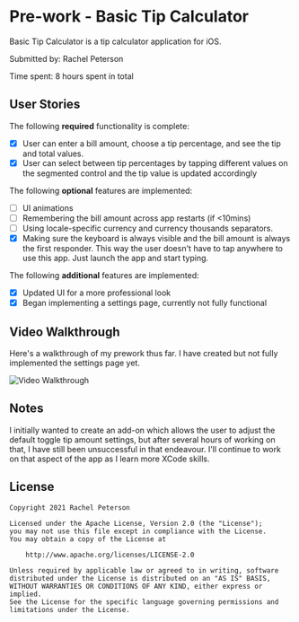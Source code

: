 # Pre-work - Basic Tip Calculator

Basic Tip Calculator is a tip calculator application for iOS.

Submitted by: Rachel Peterson

Time spent: 8 hours spent in total

## User Stories

The following **required** functionality is complete:

* [X] User can enter a bill amount, choose a tip percentage, and see the tip and total values.
* [X] User can select between tip percentages by tapping different values on the segmented control and the tip value is updated accordingly

The following **optional** features are implemented:

* [ ] UI animations
* [ ] Remembering the bill amount across app restarts (if <10mins)
* [ ] Using locale-specific currency and currency thousands separators.
* [X] Making sure the keyboard is always visible and the bill amount is always the first responder. This way the user doesn't have to tap anywhere to use this app. Just launch the app and start typing.

The following **additional** features are implemented:

- [X] Updated UI for a more professional look
- [X] Began implementing a settings page, currently not fully functional 

## Video Walkthrough

Here's a walkthrough of my prework thus far. I have created but not fully implemented the settings page yet. 

<img src='https://imgur.com/a/TLT3Jxg' title='Video Walkthrough' width='' alt='Video Walkthrough' />


## Notes

I initially wanted to create an add-on which allows the user to adjust the default toggle tip amount settings, but after several hours of working on that, I have still been unsuccessful in that endeavour. I'll continue to work on that aspect of the app as I learn more XCode skills.

## License

    Copyright 2021 Rachel Peterson

    Licensed under the Apache License, Version 2.0 (the "License");
    you may not use this file except in compliance with the License.
    You may obtain a copy of the License at

        http://www.apache.org/licenses/LICENSE-2.0

    Unless required by applicable law or agreed to in writing, software
    distributed under the License is distributed on an "AS IS" BASIS,
    WITHOUT WARRANTIES OR CONDITIONS OF ANY KIND, either express or implied.
    See the License for the specific language governing permissions and
    limitations under the License.
